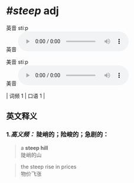 # ***\#steep*** adj
英音 stiːp  
英音
<audio src="./media/steep-B.aac" controls="controls"></audio>

美音 stiːp  
美音
<audio src="./media/steep.aac" controls="controls"></audio>



| 词频 1 | 口语 1 |  

英文释义
---
### 1.*高义频：* **陡峭的；险峻的；急剧的：**  

 > a **steep hill**  
 > 陡峭的山    

 > the steep rise in prices  
 > 物价飞涨    


